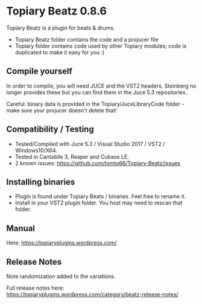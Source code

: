 # Topiary Beatz 0.8.6

Topiary Beatz is a plugin for beats & drums.

* Topiary Beatz folder contains the code and a projucer file
* Topiary folder contains code used by other Topiary modules; code is duplicated to make it easy for you :)

## Compile yourself

In order to compile, you will need JUCE and the VST2 headers. Steinberg no longer provides these but you can find them in the Juce 5.3 repositories.

Careful: binary data is provided in the Topiary/JuceLibraryCode folder - make sure your projucer doesn't delete that!

## Compatibility / Testing

* Tested/Compiled with Juce 5.3 / Visual Studio 2017 / VST2 / Windows10/X64.
* Tested in Cantabile 3, Reaper and Cubase LE.
* 2 known issues: https://github.com/tomto66/Topiary-Beatz/issues

## Installing binaries

* Plugin is found under Topiary Beats / binaries.  Feel free to rename it.
* Install in your VST2 plugin folder.  You host may need to rescan that folder.

## Manual

Here: https://topiaryplugins.wordpress.com/

## Release Notes

Note randomization added to the variations.

Full release notes here: https://topiaryplugins.wordpress.com/category/beatz-release-notes/


